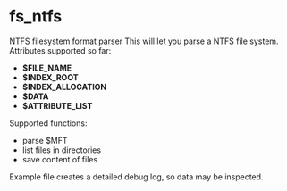 # fs_ntfs
NTFS filesystem format parser
This will let you parse a NTFS file system.\
Attributes supported so far: 
 * **$FILE_NAME**
 * **$INDEX_ROOT**
 * **$INDEX_ALLOCATION**
 * **$DATA**
 * **$ATTRIBUTE_LIST**

Supported functions: 
* parse $MFT
* list files in directories
* save content of files

Example file creates a detailed debug log, so data may be inspected.
